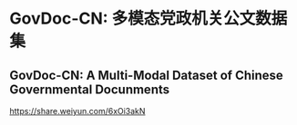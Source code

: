 # GovDoc-CN: 多模态党政机关公文数据集
## GovDoc-CN: A Multi-Modal Dataset of Chinese Governmental Docunments
https://share.weiyun.com/6xOi3akN
